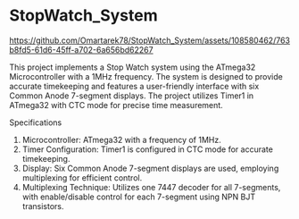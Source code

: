 # StopWatch_System

https://github.com/Omartarek78/StopWatch_System/assets/108580462/763b8fd5-61d6-45ff-a702-6a656bd62267






This project implements a Stop Watch system using the ATmega32 Microcontroller with a 1MHz frequency. The system is designed to provide accurate timekeeping and features a user-friendly interface with six Common Anode 7-segment displays. The project utilizes Timer1 in ATmega32 with CTC mode for precise time measurement.

Specifications
1. Microcontroller: ATmega32 with a frequency of 1MHz.
2. Timer Configuration: Timer1 is configured in CTC mode for accurate timekeeping.
3. Display: Six Common Anode 7-segment displays are used, employing multiplexing for efficient control.
4. Multiplexing Technique: Utilizes one 7447 decoder for all 7-segments, with enable/disable control for each 7-segment using NPN BJT transistors.
